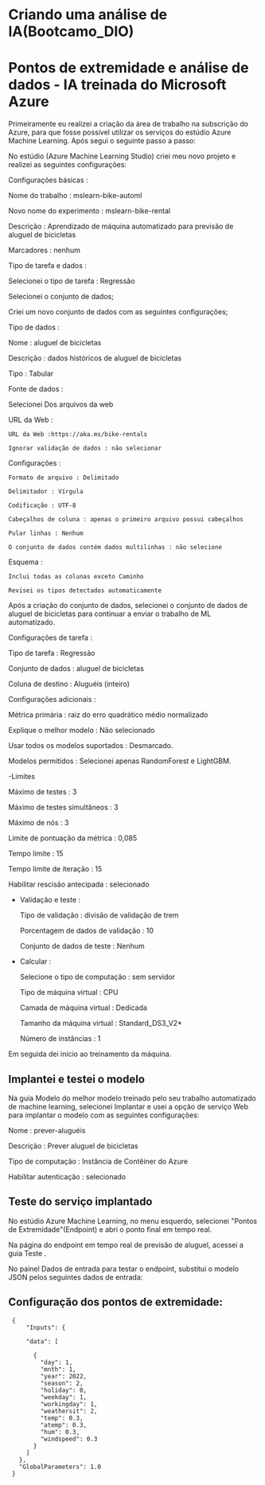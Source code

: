 # Criando uma análise de IA(Bootcamo_DIO)

# Pontos de extremidade e análise de dados - IA treinada do Microsoft Azure

  Primeiramente eu realizei a criação da área de trabalho na subscrição do Azure, para
que fosse possível utilizar os serviços do estúdio Azure Machine Learning. Após segui o
seguinte passo a passo:

No estúdio (Azure Machine Learning Studio) criei meu novo projeto e realizei as seguintes configurações:

Configurações básicas :

Nome do trabalho : mslearn-bike-automl

Novo nome do experimento : mslearn-bike-rental

Descrição : Aprendizado de máquina automatizado para previsão de aluguel de bicicletas

Marcadores : nenhum


Tipo de tarefa e dados :

  Selecionei o tipo de tarefa : Regressão
  
  Selecionei o conjunto de dados;
  
  Criei um novo conjunto de dados com as seguintes configurações;


Tipo de dados :

  Nome : aluguel de bicicletas
  
  Descrição : dados históricos de aluguel de bicicletas
  
  Tipo : Tabular

  
Fonte de dados :

  Selecionei Dos arquivos da web
  
  URL da Web :
  
    URL da Web :https://aka.ms/bike-rentals
    
    Ignorar validação de dados : não selecionar
    
  Configurações :
  
    Formato de arquivo : Delimitado
    
    Delimitador : Vírgula
    
    Codificação : UTF-8
    
    Cabeçalhos de coluna : apenas o primeiro arquivo possui cabeçalhos
    
    Pular linhas : Nenhum
    
    O conjunto de dados contém dados multilinhas : não selecione
    
  Esquema :
  
    Inclui todas as colunas exceto Caminho
    
    Revisei os tipos detectados automaticamente


Após a criação do conjunto de dados, selecionei o conjunto de dados de aluguel de bicicletas para continuar a enviar o trabalho de ML automatizado.

Configurações de tarefa :


  Tipo de tarefa : Regressão
  
  Conjunto de dados : aluguel de bicicletas
  
  Coluna de destino : Aluguéis (inteiro)
  
  
Configurações adicionais :

  Métrica primária : raiz do erro quadrático médio normalizado
  
  Explique o melhor modelo : Não selecionado
  
  Usar todos os modelos suportados : Desmarcado.
  
  Modelos permitidos : Selecionei apenas RandomForest e LightGBM.
  
  -Limites
  
  Máximo de testes : 3
  
  Máximo de testes simultâneos : 3
  
  Máximo de nós : 3
  
  Limite de pontuação da métrica : 0,085
  
  Tempo limite : 15
  
  Tempo limite de iteração : 15
  
  Habilitar rescisão antecipada : selecionado
  
- Validação e teste :
    
  Tipo de validação : divisão de validação de trem

  Porcentagem de dados de validação : 10
  
  Conjunto de dados de teste : Nenhum

- Calcular :
  
  Selecione o tipo de computação : sem servidor
  
  Tipo de máquina virtual : CPU
  
  Camada de máquina virtual : Dedicada
  
  Tamanho da máquina virtual : Standard_DS3_V2*
  
  Número de instâncias : 1


Em seguida dei início ao treinamento da máquina.


## Implantei e testei o modelo


Na guia Modelo do melhor modelo treinado pelo seu trabalho automatizado de machine learning, selecionei Implantar e usei a opção de serviço Web para implantar o modelo com as seguintes configurações:


  Nome : prever-aluguéis
  
  Descrição : Prever aluguel de bicicletas
  
  Tipo de computação : Instância de Contêiner do Azure
  
  Habilitar autenticação : selecionado
  
  
  ## Teste do serviço implantado


No estúdio Azure Machine Learning, no menu esquerdo, selecionei "Pontos de Extremidade"(Endpoint) e abri o ponto final em tempo real.


Na página do endpoint em tempo real de previsão de aluguel, acessei a guia Teste .


No painel Dados de entrada para testar o endpoint, substitui o modelo JSON pelos seguintes dados de entrada:


## Configuração dos pontos de extremidade:

     {
         "Inputs": { 
     
         "data": [
     
           {
             "day": 1,
             "mnth": 1,   
             "year": 2022,
             "season": 2,
             "holiday": 0,
             "weekday": 1,
             "workingday": 1,
             "weathersit": 2, 
             "temp": 0.3, 
             "atemp": 0.3,
             "hum": 0.3,
             "windspeed": 0.3 
           }
         ]    
       },   
       "GlobalParameters": 1.0
     }

